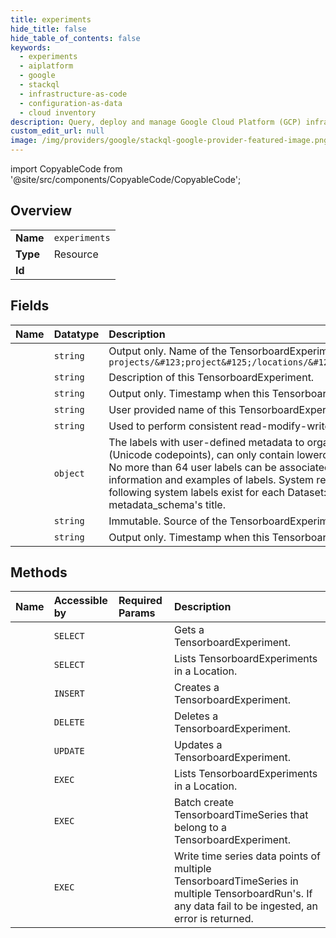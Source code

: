 ```yaml
---
title: experiments
hide_title: false
hide_table_of_contents: false
keywords:
  - experiments
  - aiplatform
  - google    
  - stackql
  - infrastructure-as-code
  - configuration-as-data
  - cloud inventory
description: Query, deploy and manage Google Cloud Platform (GCP) infrastructure and resources using SQL
custom_edit_url: null
image: /img/providers/google/stackql-google-provider-featured-image.png
---
```


import CopyableCode from '@site/src/components/CopyableCode/CopyableCode';




## Overview
<table><tbody>
<tr><td><b>Name</b></td><td><code>experiments</code></td></tr>
<tr><td><b>Type</b></td><td>Resource</td></tr>
<tr><td><b>Id</b></td><td><CopyableCode code="google.aiplatform.experiments" /></td></tr>
</tbody></table>

## Fields
| Name | Datatype | Description |
|:-----|:---------|:------------|
| <CopyableCode code="name" /> | `string` | Output only. Name of the TensorboardExperiment. Format: `projects/&#123;project&#125;/locations/&#123;location&#125;/tensorboards/&#123;tensorboard&#125;/experiments/&#123;experiment&#125;` |
| <CopyableCode code="description" /> | `string` | Description of this TensorboardExperiment. |
| <CopyableCode code="createTime" /> | `string` | Output only. Timestamp when this TensorboardExperiment was created. |
| <CopyableCode code="displayName" /> | `string` | User provided name of this TensorboardExperiment. |
| <CopyableCode code="etag" /> | `string` | Used to perform consistent read-modify-write updates. If not set, a blind "overwrite" update happens. |
| <CopyableCode code="labels" /> | `object` | The labels with user-defined metadata to organize your TensorboardExperiment. Label keys and values cannot be longer than 64 characters (Unicode codepoints), can only contain lowercase letters, numeric characters, underscores and dashes. International characters are allowed. No more than 64 user labels can be associated with one Dataset (System labels are excluded). See https://goo.gl/xmQnxf for more information and examples of labels. System reserved label keys are prefixed with `aiplatform.googleapis.com/` and are immutable. The following system labels exist for each Dataset: * `aiplatform.googleapis.com/dataset_metadata_schema`: output only. Its value is the metadata_schema's title. |
| <CopyableCode code="source" /> | `string` | Immutable. Source of the TensorboardExperiment. Example: a custom training job. |
| <CopyableCode code="updateTime" /> | `string` | Output only. Timestamp when this TensorboardExperiment was last updated. |
## Methods
| Name | Accessible by | Required Params | Description |
|:-----|:--------------|:----------------|:------------|
| <CopyableCode code="get" /> | `SELECT` | <CopyableCode code="experimentsId, locationsId, projectsId, tensorboardsId" /> | Gets a TensorboardExperiment. |
| <CopyableCode code="list" /> | `SELECT` | <CopyableCode code="locationsId, projectsId, tensorboardsId" /> | Lists TensorboardExperiments in a Location. |
| <CopyableCode code="create" /> | `INSERT` | <CopyableCode code="locationsId, projectsId, tensorboardsId" /> | Creates a TensorboardExperiment. |
| <CopyableCode code="delete" /> | `DELETE` | <CopyableCode code="experimentsId, locationsId, projectsId, tensorboardsId" /> | Deletes a TensorboardExperiment. |
| <CopyableCode code="patch" /> | `UPDATE` | <CopyableCode code="experimentsId, locationsId, projectsId, tensorboardsId" /> | Updates a TensorboardExperiment. |
| <CopyableCode code="_list" /> | `EXEC` | <CopyableCode code="locationsId, projectsId, tensorboardsId" /> | Lists TensorboardExperiments in a Location. |
| <CopyableCode code="batch_create" /> | `EXEC` | <CopyableCode code="experimentsId, locationsId, projectsId, tensorboardsId" /> | Batch create TensorboardTimeSeries that belong to a TensorboardExperiment. |
| <CopyableCode code="write" /> | `EXEC` | <CopyableCode code="experimentsId, locationsId, projectsId, tensorboardsId" /> | Write time series data points of multiple TensorboardTimeSeries in multiple TensorboardRun's. If any data fail to be ingested, an error is returned. |
